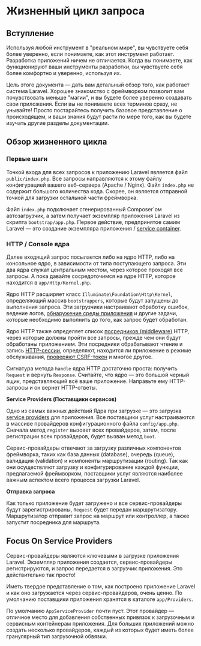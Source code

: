 # Жизненный цикл запроса

## Вступление

Используя любой инструмент в "реальном мире", вы чувствуете себя более уверенно, если понимаете, как этот инструмент работает. Разработка приложений ничем не отличается. Когда вы понимаете, как функционируют ваши инструменты разработки, вы чувствуете себя более комфортно и уверенно, используя их.

Цель этого документа — дать вам детальный обзор того, как работает система Laravel. Хорошее знакомство с фреймворком позволит вам почувствовать меньше "магии", и вы будете более уверенно создавать свои приложения. Если вы не понимаете всех терминов сразу, не унывайте! Просто постарайтесь получить базовое представление о происходящем, и ваши знания будут расти по мере того, как вы будете изучать другие разделы документации.

## Обзор жизненного цикла

### Первые шаги

Точкой входа для всех запросов к приложению Laravel является файл `public/index.php`. Все запросы направляются к этому файлу конфигурацией вашего веб-сервера \(Apache / Nginx\). Файл `index.php` не содержит большого количества кода. Скорее, он является отправной точкой для загрузки остальной части фреймворка.

Файл `index.php` подключает сгенерированный Composer\`ом автозагрузчик, а затем получает экземпляр приложения Laravel из скрипта `bootstrap/app.php`. Первое действие, предпринятое самим Laravel — это создание экземпляра приложения / [service container](container.md).

### HTTP / Console ядра

Далее входящий запрос посылается либо на ядро HTTP, либо на консольное ядро, в зависимости от типа поступающего запроса. Эти два ядра служат центральным местом, через которое проходят все запросы. А пока давайте сосредоточимся на ядре HTTP, которое находится в `app/Http/Kernel.php`.

Ядро HTTP расширяет класс `Illuminate\Foundation\Http\Kernel`, определяющий массив `bootstrappers`, которые будут запущены до выполнения запроса. Эти загрузчики настраивают обработку ошибок, ведение логов, [обнаружение среды приложения](../getting-started/configuration.md#environment-configuration) и другие задачи, которые необходимо выполнить до того, как запрос будет обработан.

Ядро HTTP также определяет список [посредников \(middleware\)](../the-basics/middleware.md) HTTP, через которые должны пройти все запросы, прежде чем они будут обработаны приложением. Эти посредники обрабатывают чтение и запись [HTTP-сессии](../the-basics/session.md), определяют, находится ли приложение в режиме обслуживания, [проверяют CSRF-токен](../the-basics/csrf-protection.md) и многое другое.

Сигнатура метода `handle` ядра HTTP достаточно проста: получить `Request` и вернуть `Response`. Считайте, что ядро — это большой черный ящик, представляющий всё ваше приложение. Направьте ему HTTP-запросы и он вернет HTTP-ответы.

**Service Providers \(Поставщики сервисов\)**

Одно из самых важных действий Ядра при загрузке — это загрузка [service providers](providers.md) для приложения. Все поставщики услуг настраиваются в массиве провайдеров конфигурационного файла `config/app.php`. Сначала метод `register` вызовет всех провайдеров, затем, после регистрации всех провайдеров, будет вызван метод `boot`.

Сервис-провайдеры отвечают за загрузку различных компонентов фреймворка, таких как база данных \(database\), очередь \(queue\), валидация \(validation\) и компоненты маршрутизации \(routing\). Так как они осуществляют загрузку и конфигурирование каждой функции, предлагаемой фреймворком, поставщики услуг являются наиболее важным аспектом всего процесса загрузки Laravel.

**Отправка запроса**

Как только приложение будет загружено и все сервис-провайдеры будут зарегистрированы, `Request` будет передан маршрутизатору. Маршрутизатор отправит запрос на маршрут или контроллер, а также запустит посредника для маршрута.

## Focus On Service Providers

Сервис-провайдеры являются ключевыми в загрузке приложения Laravel. Экземпляр приложения создается, сервис-провайдеры регистрируются, и запрос передается в загрузчик приложения. Это действительно так просто!

Иметь твердое представление о том, как построено приложение Laravel и как оно загружается через сервис-провайдеров, очень ценно. По умолчанию поставщики приложения хранятся в каталоге `app/Providers`.

По умолчанию `AppServiceProvider` почти пуст. Этот провайдер — отличное место для добавления собственных привязок к загрузочным и сервисным контейнерам приложения. Для больших приложений можно создать несколько провайдеров, каждый из которых будет иметь более гранулярный тип загрузочной обвязки.

